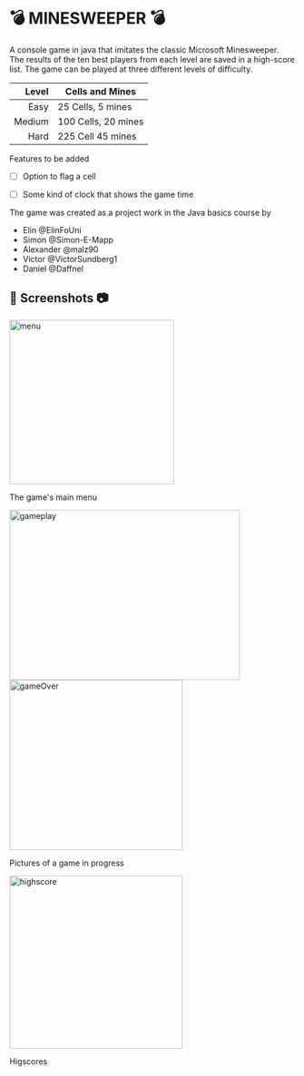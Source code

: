 # 💣 MINESWEEPER 💣
A console game in java that imitates the classic Microsoft Minesweeper. The results of the ten best players from each level are saved in a high-score list.
The game can be played at three different levels of difficulty.

| Level| Cells and Mines |
|-----:|---------------|
|  Easy| 25 Cells, 5 mines |
|Medium| 100 Cells, 20 mines|
|  Hard| 225 Cell 45 mines  |

Features to be added
- [ ] Option to flag a cell
- [ ] Some kind of clock that shows the game time



 The game was created as a project work in the Java basics course by
- Elin @ElinFoUni
- Simon @Simon-E-Mapp
- Alexander @malz90
- Victor @VictorSundberg1
- Daniel @Daffnel

## 📸 Screenshots 📷
<picture><img width="290" alt="menu" src="https://github.com/user-attachments/assets/cf9db8c2-adfd-423b-a02b-0ed1026bf699"></picture><br/>
<p>The game's main menu</p>
<picture><img width="406" height = "300" alt="gameplay" src="https://github.com/user-attachments/assets/1e8257fd-fe50-4a8d-bbd2-0eb22a94b5b1"></picture>
<picture><img width="305" height = "300" alt="gameOver" src="https://github.com/user-attachments/assets/4732aced-9fb6-47a5-ab8e-e318aa8639e1"></picture><br/>
<p>Pictures of a game in progress</p>
<picture><img width="305" alt="highscore" src="https://github.com/user-attachments/assets/4b9042db-9794-4e83-b43d-4501662a14ac"></picture>  
<p>Higscores</p>

